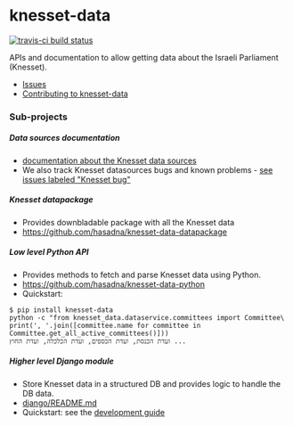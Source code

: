 # knesset-data
[![travis-ci build status](https://travis-ci.org/hasadna/knesset-data.svg)](https://travis-ci.org/hasadna/knesset-data)

APIs and documentation to allow getting data about the Israeli Parliament (Knesset).

* [Issues](https://github.com/hasadna/knesset-dataservice/issues)
* [Contributing to knesset-data](CONTRIBUTING.md)

### Sub-projects

##### Data sources documentation

* [documentation about the Knesset data sources](docs/Data%20Sources.md)
* We also track Knesset datasources bugs and known problems - [see issues labeled "Knesset bug"](https://github.com/hasadna/knesset-data/issues?q=is%3Aissue+is%3Aopen+label%3A%22Knesset+bug%22)

##### Knesset datapackage

* Provides downbladable package with all the Knesset data
* https://github.com/hasadna/knesset-data-datapackage

##### Low level Python API

* Provides methods to fetch and parse Knesset data using Python.
* https://github.com/hasadna/knesset-data-python
* Quickstart:
```
$ pip install knesset-data
python -c "from knesset_data.dataservice.committees import Committee\
print(', '.join([committee.name for committee in Committee.get_all_active_committees()]))
ועדת הכנסת, ועדת הכספים, ועדת הכלכלה, ועדת החוץ ...
```

##### Higher level Django module

* Store Knesset data in a structured DB and provides logic to handle the DB data.
* [django/README.md](django/README.md)
* Quickstart: see the [development guide](django/DEVELOPMENT.md)

